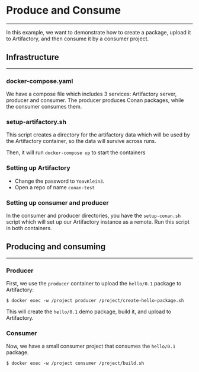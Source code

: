 
# Produce and Consume
---

In this example, we want to demonstrate how to create a package, upload it to Artifactory,
and then consume it by a consumer project.

## Infrastructure
---
### docker-compose.yaml
We have a compose file which includes 3 services: Artifactory server, producer and consumer.
The producer produces Conan packages, while the consumer consumes them.

### setup-artifactory.sh
This script creates a directory for the artifactory data which will be used by the
Artifactory container, so the data will survive across runs.

Then, it will run `docker-compose up` to start the containers

### Setting up Artifactory
- Change the password to `YoavKlein3`.
- Open a repo of name `conan-test`


### Setting up consumer and producer
In the consumer and producer directories, you have the `setup-conan.sh` script
which will set up our Artifactory instance as a remote. Run this script in both
containers.


## Producing and consuming
---

### Producer
First, we use the `producer` container to upload the `hello/0.1` package to Artifactory:

```
$ docker exec -w /project producer /project/create-hello-package.sh
```

This will create the `hello/0.1` demo package, build it, and upload to Artifactory.

### Consumer
Now, we have a small consumer project that consumes the `hello/0.1` package.

```
$ docker exec -w /project consumer /project/build.sh
```
